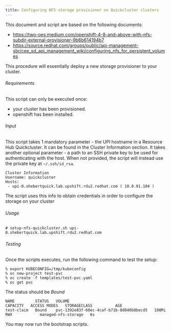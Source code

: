 ```yaml
---
title: Configuring NFS storage provisioner on Quickcluster clusters
---
```


This document and script are based on the following documents:

- https://two-oes.medium.com/openshift-4-8-and-above-with-nfs-subdir-external-provisioner-9b6b614194b7
- https://source.redhat.com/groups/public/api-management-sbr/cee_sd_api_management_wiki/configuring_nfs_for_persistent_volumes

This procedure will essentially deploy a new storage provisioner to your cluster.

###### Requirements 

This script can only be executed once:
 
- your cluster has been provisioned.
- openshift has been installed.

###### Input

This script takes 1 mandatory parameter - the UPI hostname in a Resource Hub Quickcluster.
It can be found in the Cluster Information section.
It takes another optional parameter - a path to an SSH private key to be used for authenticating with
the host. When not provided, the script will instead use the private key at `~/.ssh/id_rsa`.

```
Cluster Information
Username: quickcluster
Hosts:
 - upi-0.shebertquick.lab.upshift.rdu2.redhat.com ( 10.0.91.104 )
``` 

The script uses this info to obtain credentials in order to configure the storage on your cluster

###### Usage

`# setup-nfs-quickcluster.sh upi-0.shebertquick.lab.upshift.rdu2.redhat.com`

###### Testing

Once the scripts executes, run the following command to test the setup:

```
% export KUBECONFIG=/tmp/kubeconfig
% oc new-project test-pvc
% oc create -f templates/test-pvc.yaml
% oc get pvc
```

The status should be *Bound*

```
NAME         STATUS   VOLUME                                     CAPACITY   ACCESS MODES   STORAGECLASS          AGE
test-claim   Bound    pvc-1392e83f-60ec-4caf-b71b-8d040b8becd5   100Mi      RWX            managed-nfs-storage   6s
```

You may now run the bootstrap scripts.
